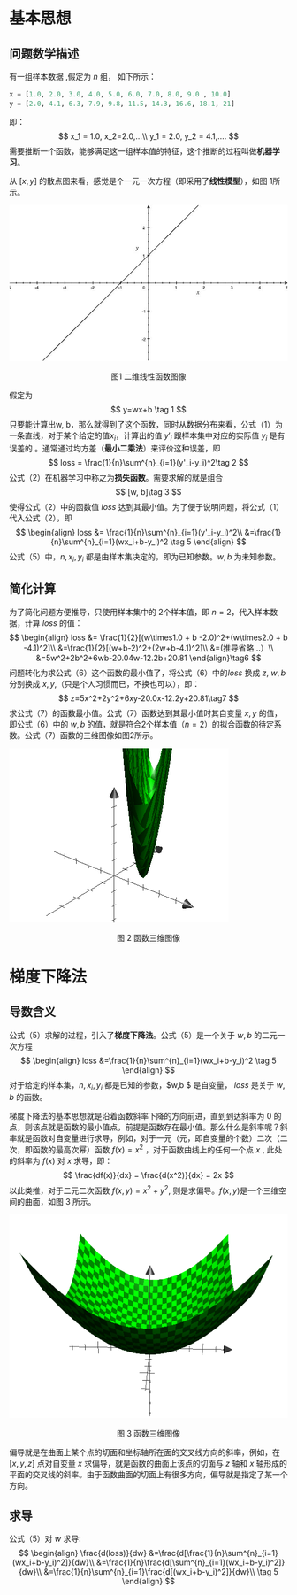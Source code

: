 # 基本思想

##  问题数学描述

有一组样本数据 ,假定为 $n$ 组， 如下所示：

```python
x = [1.0, 2.0, 3.0, 4.0, 5.0, 6.0, 7.0, 8.0, 9.0 , 10.0]
y = [2.0, 4.1, 6.3, 7.9, 9.8, 11.5, 14.3, 16.6, 18.1, 21]
```

即：
$$
x_1 = 1.0,  x_2=2.0,...\\
y_1 = 2.0, y_2 = 4.1,....
$$
 需要推断一个函数，能够满足这一组样本值的特征，这个推断的过程叫做**机器学习**。

从 $[x, y]$ 的散点图来看，感觉是个一元一次方程（即采用了**线性模型**），如图 1所示。

![x+1.jpg](./x+1.jpg)

<center>图1 二维线性函数图像</center>

假定为
$$
y=wx+b \tag 1
$$
只要能计算出w, b，那么就得到了这个函数，同时从数据分布来看，公式（1）为一条直线，对于某个给定的值$x_i$，计算出的值 $y'_i$ 跟样本集中对应的实际值 $y_i$ 是有误差的 。通常通过均方差（**最小二乘法**）来评价这种误差，即
$$
loss = \frac{1}{n}\sum^{n}_{i=1}(y'_i-y_i)^2\tag 2
$$
公式（2）在机器学习中称之为**损失函数**。需要求解的就是组合
$$
[w, b]\tag 3
$$
使得公式（2）中的函数值 $loss$ 达到其最小值。为了便于说明问题，将公式（1）代入公式（2），即
$$
\begin{align}
loss &= \frac{1}{n}\sum^{n}_{i=1}(y'_i-y_i)^2\\
&=\frac{1}{n}\sum^{n}_{i=1}(wx_i+b-y_i)^2
\tag 5
\end{align}
$$
公式（5）中，$n,x_i, y_i$ 都是由样本集决定的，即为已知参数。$w, b$ 为未知参数。

##  简化计算

为了简化问题方便推导，只使用样本集中的 2个样本值，即 $n = 2$，代入样本数据，计算 $loss$ 的值： 
$$
\begin{align}
loss &= \frac{1}{2}[(w\times1.0 + b -2.0)^2+(w\times2.0 + b -4.1)^2]\\
&=\frac{1}{2}[(w+b-2)^2+(2w+b-4.1)^2]\\
&=(推导省略...）\\
&=5w^2+2b^2+6wb-20.04w-12.2b+20.81
\end{align}\tag6
$$
问题转化为求公式（6）这个函数的最小值了，将公式（6）中的$loss$ 换成 $z$,  $w,b$分别换成 $x, y$,（只是个人习惯而已，不换也可以），即：
$$
z=5x^2+2y^2+6xy-20.0x-12.2y+20.81\tag7
$$
求公式（7）的函数最小值。公式（7）函数达到其最小值时其自变量 $x,y$ 的值，即公式（6）中的 $w, b$ 的值，就是符合2个样本值（$n=2$）的拟合函数的待定系数。公式（7）函数的三维图像如图2所示。

![5x2_2y2](./5x2_2y2.png)

<center>图 2 函数三维图像</center>

# 梯度下降法

##  导数含义

公式（5）求解的过程，引入了**梯度下降法**。公式（5）是一个关于 $w, b$ 的二元一次方程
$$
\begin{align}
loss &=\frac{1}{n}\sum^{n}_{i=1}(wx_i+b-y_i)^2
\tag 5
\end{align}
$$
对于给定的样本集，$n, x_i,y_i$ 都是已知的参数，$w,b $ 是自变量， $loss$ 是关于 $w,b$ 的函数。

梯度下降法的基本思想就是沿着函数斜率下降的方向前进，直到到达斜率为 $0$ 的点，则该点就是函数的最小值点，前提是函数存在最小值。那么什么是斜率呢？斜率就是函数对自变量进行求导，例如，对于一元（元，即自变量的个数）二次（二次，即函数的最高次幂）函数 $f(x)=x^2$ ，对于函数曲线上的任何一个点 $x$ , 此处的斜率为 $f(x)$ 对 $x$ 求导，即： 
$$
\frac{df(x)}{dx} = \frac{d(x^2)}{dx} = 2x
$$
以此类推，对于二元二次函数 $f(x, y)=x^2 + y^2$, 则是求偏导。$f(x,y)$是一个三维空间的曲面，如图 3 所示。

![x^2+y^2](./x2_y2.png)

<center>图 3 函数三维图像</center>

偏导就是在曲面上某个点的切面和坐标轴所在面的交叉线方向的斜率，例如，在 $[x,y, z]$ 点对自变量 $x$ 求偏导，就是函数的曲面上该点的切面与 $z$ 轴和 $x$ 轴形成的平面的交叉线的斜率。由于函数曲面的切面上有很多方向，偏导就是指定了某一个方向。

##  求导

公式（5）对 $w$ 求导:
$$
\begin{align}
\frac{d(loss)}{dw} &=\frac{d[\frac{1}{n}\sum^{n}_{i=1}(wx_i+b-y_i)^2]}{dw}\\
&=\frac{1}{n}\frac{d[\sum^{n}_{i=1}(wx_i+b-y_i)^2]}{dw}\\
&=\frac{1}{n}\sum^{n}_{i=1}\frac{d[(wx_i+b-y_i)^2]}{dw}\\
\tag 5
\end{align}
$$






